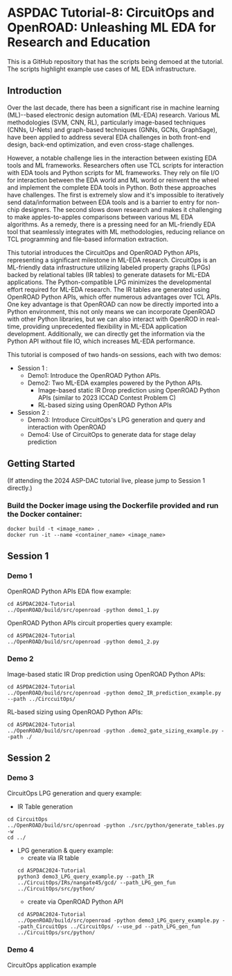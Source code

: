 # ASPDAC Tutorial-8: CircuitOps and OpenROAD: Unleashing ML EDA for Research and Education

This is a GitHub repository that has the scripts being demoed at the tutorial. The scripts highlight example use cases of ML EDA infrastructure. 

## Introduction
Over the last decade, there has been a significant rise in machine learning (ML)--based electronic design automation (ML-EDA) research. Various ML methodologies (SVM, CNN, RL), particularly image-based techniques (CNNs, U-Nets) and graph-based techniques (GNNs, GCNs, GraphSage), have been applied to address several EDA challenges in both front-end design, back-end optimization, and even cross-stage challenges.

However, a notable challenge lies in the interaction between existing EDA tools and ML frameworks. Researchers often use TCL scripts for interaction with EDA tools and Python scripts for ML frameworks. They rely on file I/O for interaction between the EDA world and ML world or reinvent the wheel and implement the complete EDA tools in Python. Both these approaches have challenges. The first is extremely slow and it's impossible to iteratively send data/information between EDA tools and is a barrier to entry for non-chip designers. The second slows down research and makes it challenging to make apples-to-apples comparisons between various ML EDA algorithms. As a remedy, there is a pressing need for an ML-friendly EDA tool that seamlessly integrates with ML methodologies, reducing reliance on TCL programming and file-based information extraction.

This tutorial introduces the CircuitOps and OpenROAD Python APIs, representing a significant milestone in ML-EDA research. CircuitOps is an ML-friendly data infrastructure utilizing labeled property graphs (LPGs) backed by relational tables (IR tables) to generate datasets for ML-EDA applications. The Python-compatible LPG minimizes the developmental effort required for ML-EDA research. The IR tables are generated using OpenROAD Python APIs, which offer numerous advantages over TCL APIs. One key advantage is that OpenROAD can now be directly imported into a Python environment, this not only means we can incorporate OpenROAD with other Python libraries, but we can also interact with OpenROD in real-time, providing unprecedented flexibility in ML-EDA application development. Additionally, we can directly get the information via the Python API without file IO, which increases ML-EDA performance.

This tutorial is composed of two hands-on sessions, each with two demos:
- Session 1 :
  - Demo1: Introduce the OpenROAD Python APIs.
  - Demo2: Two ML-EDA examples powered by the Python APIs.
    - Image-based static IR Drop prediction using OpenROAD Python APIs (similar to 2023 ICCAD Contest Problem C)
    - RL-based sizing using OpenROAD Python APIs
- Session 2 :
  - Demo3: Introduce CircuitOps's LPG generation and query and interaction with OpenROAD
  - Demo4: Use of CircuitOps to generate data for stage delay prediction

## Getting Started

(If attending the 2024 ASP-DAC tutorial live, please jump to Session 1 directly.)

### Build the Docker image using the Dockerfile provided and run the Docker container:

```
docker build -t <image_name> .
docker run -it --name <container_name> <image_name>
```

## Session 1

### Demo 1

OpenROAD Python APIs EDA flow example:

```
cd ASPDAC2024-Tutorial
../OpenROAD/build/src/openroad -python demo1_1.py
```

OpenROAD Python APIs circuit properties query example:

```
cd ASPDAC2024-Tutorial
../OpenROAD/build/src/openroad -python demo1_2.py
```

### Demo 2 

Image-based static IR Drop prediction using OpenROAD Python APIs:

```
cd ASPDAC2024-Tutorial
../OpenROAD/build/src/openroad -python demo2_IR_prediction_example.py --path ../CirccuitOps/
```

RL-based sizing using OpenROAD Python APIs:

```
cd ASPDAC2024-Tutorial
../OpenROAD/build/src/openroad -python .demo2_gate_sizing_example.py --path ./
```

## Session 2

### Demo 3

CircuitOps LPG generation and query example:

- IR Table generation 

```
cd CircuitOps
../OpenROAD/build/src/openroad -python ./src/python/generate_tables.py -w
cd ../
```

- LPG generation & query example:
  - create via IR table
  ```
  cd ASPDAC2024-Tutorial
  python3 demo3_LPG_query_example.py --path_IR ../CircuitOps/IRs/nangate45/gcd/ --path_LPG_gen_fun ../CircuitOps/src/python/
  ```
  - create via OpenROAD Python API
  ```
  cd ASPDAC2024-Tutorial
  ../OpenROAD/build/src/openroad -python demo3_LPG_query_example.py --path_CircuitOps ../CircuitOps/ --use_pd --path_LPG_gen_fun ../CircuitOps/src/python/
  ``` 

### Demo 4

CircuitOps application example

```
```

